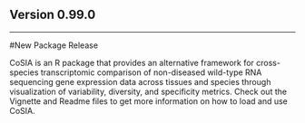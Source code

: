 ## Version 0.99.0

---

#New Package Release

CoSIA is an R package that provides an alternative framework for cross-species transcriptomic comparison of non-diseased wild-type RNA sequencing gene expression data across tissues and species through visualization of variability, diversity, and specificity metrics. Check out the Vignette and Readme files to get more information on how to load and use CoSIA. 
